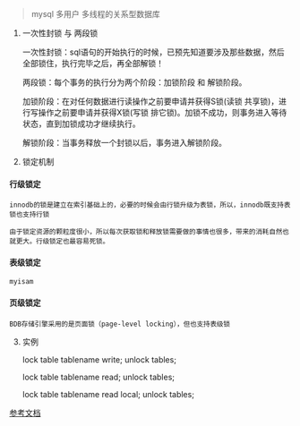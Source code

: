 > mysql 多用户 多线程的关系型数据库

1. 一次性封锁 与 两段锁

    一次性封锁：sql语句的开始执行的时候，已预先知道要涉及那些数据，然后全部锁住，执行完毕之后，再全部解锁！

    两段锁：每个事务的执行分为两个阶段：加锁阶段 和 解锁阶段。

    加锁阶段：在对任何数据进行读操作之前要申请并获得S锁(读锁 共享锁)，进行写操作之前要申请并获得X锁(写锁 排它锁)。加锁不成功，则事务进入等待状态，直到加锁成功才继续执行。

    解锁阶段：当事务释放一个封锁以后，事务进入解锁阶段。

2. 锁定机制
#### 行级锁定

    innodb的锁是建立在索引基础上的，必要的时候会由行锁升级为表锁，所以，innodb既支持表锁也支持行锁

    由于锁定资源的颗粒度很小，所以每次获取锁和释放锁需要做的事情也很多，带来的消耗自然也就更大。行级锁定也最容易死锁。
#### 表级锁定

    myisam
#### 页级锁定

    BDB存储引擎采用的是页面锁（page-level locking），但也支持表级锁

3. 实例

    lock table tablename write;        unlock tables;

    lock table tablename read;         unlock tables;

    lock table tablename read local;    unlock tables;




[参考文档](https://segmentfault.com/a/1190000004507047)
